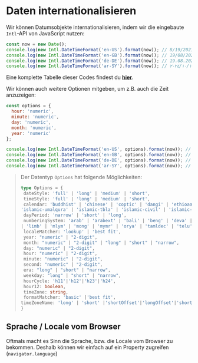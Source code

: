 # Daten internationalisieren

Wir können Datumsobjekte internationalisieren, indem wir die eingebaute `Intl`-API von JavaScript nutzen:

````Javascript
const now = new Date();
console.log(new Intl.DateTimeFormat('en-US').format(now)); // 8/19/2021
console.log(new Intl.DateTimeFormat('en-GB').format(now)); // 19/08/2021
console.log(new Intl.DateTimeFormat('de-DE').format(now)); // 19.08.2021
console.log(new Intl.DateTimeFormat('ar-SY').format(now)); // ١١‏/١٠‏/٢٠٢٤
````

Eine komplette Tabelle dieser Codes findest du [**hier**](http://www.lingoes.net/en/translator/langcode.htm).

Wir können auch weitere Optionen mitgeben, um z.B. auch die Zeit anzuzeigen:

````Javascript
const options = {
  hour: 'numeric',
  minute: 'numeric',
  day: 'numeric',
  month: 'numeric',
  year: 'numeric'
};

console.log(new Intl.DateTimeFormat('en-US', options).format(now)); // 8/19/2021, 6:05 PM
console.log(new Intl.DateTimeFormat('en-GB', options).format(now)); // 19/08/2021, 18:05
console.log(new Intl.DateTimeFormat('de-DE', options).format(now)); // 19.08.2021, 18:05
console.log(new Intl.DateTimeFormat('ar-SY', options).format(now)); // ١٩‏/٨‏/٢٠٢١، ٦:٠٥ م
````

> Der Datentyp `Options` hat folgende Möglichkeiten:
> 
> ````Typescript
> type Options = {
>  dateStyle: 'full' | 'long' | 'medium' | 'short',
>  timeStyle: 'full' | 'long' | 'medium' | 'short',
>  calendar: 'buddhist' | 'chinese' | 'coptic' | 'dangi' | 'ethioaa' | 'ethiopic' | 'gregory' | 'hebrew' | 'indian' | 'islamic' | 
> 'islamic-umalqura' | 'islamic-tbla' | 'islamic-civil' | 'islamic-rgsa' | 'iso8601' | 'japanese' | 'persian' | 'roc' | 'islamicc',
>  dayPeriod: 'narrow' | 'short' | 'long',
>  numberingSystem: 'arab' | 'arabext' | 'bali' | 'beng' | 'deva' | 'fullwide' | ' gujr' | 'guru' | 'hanidec' | 'khmr' | ' knda' | 'laoo' | 'latn' 
> | 'limb' | 'mlym' | 'mong' | 'mymr' | 'orya' | 'tamldec' | 'telu' | 'thai' | 'tibt',
>  localeMatcher: 'lookup' | 'best fit',
>  year: "numeric" | "2-digit",
>  month: "numeric" | "2-digit" | "long" | "short" | "narrow",
>  day: "numeric" | "2-digit",
>  hour: "numeric" | "2-digit",
>  minute: "numeric" | "2-digit",
>  second: "numeric" | "2-digit",
>  era: "long" | "short" | "narrow",
>  weekday: "long" | "short" | "narrow",
>  hourCycle: 'h11'|'h12'|'h23'|'h24',
>  hour12: boolean,
>  timeZone: string,
>  formatMatcher: 'basic' |'best fit',
> timeZoneName: 'long' | 'short' |'shortOffset'|'longOffset'|'shortGeneric'| 'longGeneric'
> }
> ````

## Sprache / Locale vom Browser

Oftmals macht es Sinn die Sprache, bzw. die Locale vom Browser zu bekommen. Deshalb können wir einfach auf ein Property zugreifen (`navigator.language`)